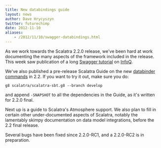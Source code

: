 ```yaml
---
title: New databindings guide
layout: news
author: Dave Hrycyszyn
twitter: futurechimp
date: 2012-11-10
aliases:
    - /2012/11/10/swagger-databindings.html
---
```


As we work towards the Scalatra 2.2.0 release, we've been hard at work
documenting the many aspects of the framework included in the release.
This week saw publication of a long
[Swagger tutorial](http://www.infoq.com/articles/swagger-scalatra) on
[InfoQ](http://www.infoq.com).

<!--more-->


We've also published a pre-release
Scalatra Guide on the new
[databinder commands](/guides/2.2/formats/commands.html) in 2.2.
If you want to try it out, make sure you do:

`g8 scalatra/scalatra-sbt.g8 --branch develop`

and append `-SNAPSHOT` to all the
dependencies in the Guide, as it's written for 2.2.0 final.

Next up is a guide to Scalatra's Atmosphere support. We also plan to fill in
certain other under-documented aspects of Scalatra, notably the lamentably
skimpy documentation on data model integrations, before the 2.2 final release.

Several bugs have been fixed since 2.2.0-RC1, and a 2.2.0-RC2 is in preparation.
